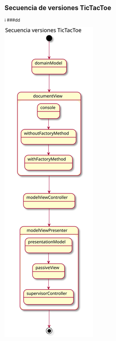 ## Secuencia de versiones TicTacToe

:information_source: ###dd

![DiagramaSecuencia](/docs/diagrams/out/TicTacToe/TicTacToe.svg) 
